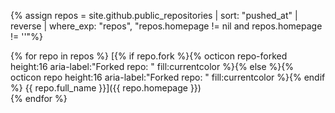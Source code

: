 {% assign repos = site.github.public_repositories | sort: "pushed_at" | reverse | where_exp: "repos", "repos.homepage != nil and repos.homepage != ''"%}

{% for repo in repos %}
[{% if repo.fork %}{% octicon repo-forked height:16 aria-label:"Forked repo: " fill:currentcolor %}{% else %}{% octicon repo height:16 aria-label:"Forked repo: " fill:currentcolor %}{% endif %}&nbsp;{{ repo.full_name }}]({{ repo.homepage }})  
{% endfor %}